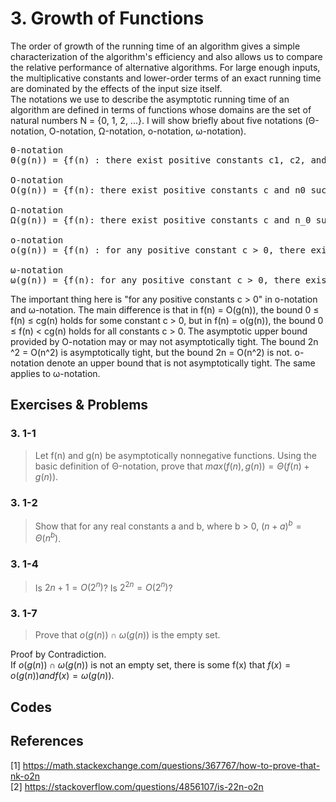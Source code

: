 
# 3. Growth of Functions  

The order of growth of the running time of an algorithm gives a simple characterization of the algorithm's efficiency and also allows us to compare the relative performance of alternative algorithms. For large enough inputs, the multiplicative constants and lower-order terms of an exact running time are dominated by the effects of the input size itself.  
The notations we use to describe the asymptotic running time of an algorithm are defined in terms of functions whose domains are the set of natural numbers N = {0, 1, 2, ...}. I will show briefly about five notations (Θ-notation, O-notation, Ω-notation, o-notation, ω-notation).  

<pre>
Θ-notation  
Θ(g(n)) = {f(n) : there exist positive constants c1, c2, and n0 such that 0 ≤ c1 g(n) ≤ f(n) ≤ c2 g(n) for all n ≥ n0}.

O-notation  
O(g(n)) = {f(n): there exist positive constants c and n0 such that 0 ≤ f(n) ≤ cg(n) for all n ≥ n0}.

Ω-notation  
Ω(g(n)) = {f(n): there exist positive constants c and n_0 such that 0 ≤ cg(n) ≤ f(n) for all n ≥ n0}. 

o-notation  
o(g(n)) = {f(n) : for any positive constant c > 0, there exists a constant n0 > 0 such that 0 ≤ f(n) < cg(n) for all n ≥ n0}. 

ω-notation  
ω(g(n)) = {f(n): for any positive constant c > 0, there exists a constant n0 > 0 such that 0 ≤cg(n) < f(n) for all n ≥ n0}. 
</pre>

The important thing here is "for any positive constants c > 0"  in o-notation and ω-notation. The main difference is that in f(n) = O(g(n)), the bound 0 ≤ f(n) ≤ cg(n) holds for some constant c > 0, but in f(n) = o(g(n)), the bound 0 ≤ f(n) < cg(n) holds for all constants c > 0. The asymptotic upper bound provided by O-notation may or may not asymptotically tight. The bound 2n ^2 = O(n^2) is asymptotically tight, but the bound 2n = O(n^2) is not. o-notation denote an upper bound that is not asymptotically tight. The same applies to ω-notation.  

## Exercises & Problems

### 3. 1-1
> Let f(n) and g(n) be asymptotically nonnegative functions. Using the basic definition of Θ-notation, prove that $max(f(n), g(n)) = Θ(f(n) + g(n))$. 


### 3. 1-2
> Show that for any real constants a and b, where b > 0, $(n + a)^b = Θ(n^b)$.


### 3. 1-4
> Is $2n+1 = O(2^n)$? Is $2^{2n} = O(2^n)$?


### 3. 1-7
> Prove that $o(g(n)) ∩ ω(g(n))$ is the empty set.

Proof by Contradiction.  
If $o(g(n)) ∩ ω(g(n))$ is not an empty set, there is some f(x) that $f(x) = o(g(n)) and f(x) = ω(g(n))$.  

## Codes

## References
[1] https://math.stackexchange.com/questions/367767/how-to-prove-that-nk-o2n  
[2] https://stackoverflow.com/questions/4856107/is-22n-o2n  

